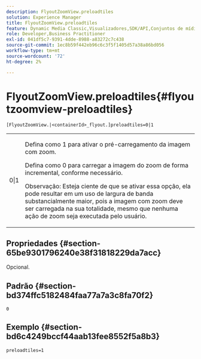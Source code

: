 ```yaml
---
description: FlyoutZoomView.preloadtiles
solution: Experience Manager
title: FlyoutZoomView.preloadtiles
feature: Dynamic Media Classic,Visualizadores,SDK/API,Conjuntos de mídias mistas
role: Developer,Business Practitioner
exl-id: 041df5c7-9391-4dde-8988-a83272c7c438
source-git-commit: 1ec8b59f442eb96c6c3f5f1405d57a38a86bd056
workflow-type: tm+mt
source-wordcount: '72'
ht-degree: 2%

---
```


# FlyoutZoomView.preloadtiles{#flyoutzoomview-preloadtiles}

`[FlyoutZoomView.|<containerId>_flyout.]preloadtiles=0|1`

<table id="table_E314540D347D47699C04EB80D20C0721"> 
 <tbody> 
  <tr> 
   <td colname="col1"> <p> <span class="codeph"> 0|1</span> </p> </td> 
   <td colname="col2"> <p> Defina como <span class="codeph"> 1</span> para ativar o pré-carregamento da imagem com zoom. </p> <p>Defina como <span class="codeph"> 0</span> para carregar a imagem do zoom de forma incremental, conforme necessário. </p> <p> <p>Observação:  Esteja ciente de que se ativar essa opção, ela pode resultar em um uso de largura de banda substancialmente maior, pois a imagem com zoom deve ser carregada na sua totalidade, mesmo que nenhuma ação de zoom seja executada pelo usuário. </p> </p> </td> 
  </tr> 
 </tbody> 
</table>

## Propriedades {#section-65be9301796240e38f31818229da7acc}

Opcional.

## Padrão {#section-bd374ffc5182484faa77a7a3c8fa70f2}

`0`

## Exemplo {#section-bd6c4249bccf44aab13fee8552f5a8b3}

`preloadtiles=1`
